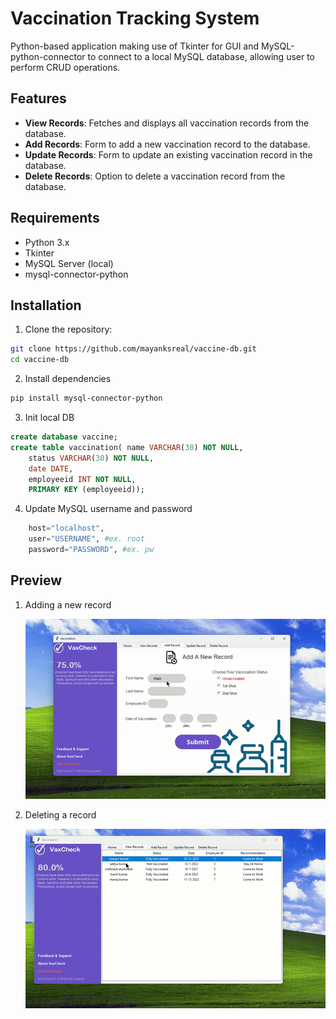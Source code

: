 # Vaccination Tracking System

Python-based application making use of Tkinter for GUI and MySQL-python-connector to connect to a local MySQL database, allowing user to perform CRUD operations. 

## Features

- **View Records**: Fetches and displays all vaccination records from the database.
- **Add Records**: Form to add a new vaccination record to the database.
- **Update Records**: Form to update an existing vaccination record in the database.
- **Delete Records**: Option to delete a vaccination record from the database.

## Requirements
- Python 3.x
- Tkinter
- MySQL Server (local)
- mysql-connector-python 

## Installation

1. Clone the repository:

```sh
git clone https://github.com/mayanksreal/vaccine-db.git
cd vaccine-db
```

2. Install dependencies

```sh
pip install mysql-connector-python
```

3. Init local DB

```sql
create database vaccine;
create table vaccination( name VARCHAR(30) NOT NULL,
    status VARCHAR(30) NOT NULL,
    date DATE,
    employeeid INT NOT NULL,
    PRIMARY KEY (employeeid));
```

4. Update MySQL username and password

```python
    host="localhost",
    user="USERNAME", #ex. root
    password="PASSWORD", #ex. pw

```

## Preview

1. Adding a new record  
   <p align="center">
     <img src="https://github.com/mayanksreal/vaccine-db/blob/main/preview/add.gif" width="800" />
   </p>

2. Deleting a record  
   <p align="center">
     <img src="https://github.com/mayanksreal/vaccine-db/blob/main/preview/del.gif" width="800" />
   </p>


